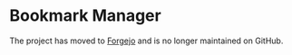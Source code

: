# Bookmark Manager
The project has moved to [Forgejo](https://code.saaste.net/saaste/bookmark-manager) and is no longer maintained on GitHub.